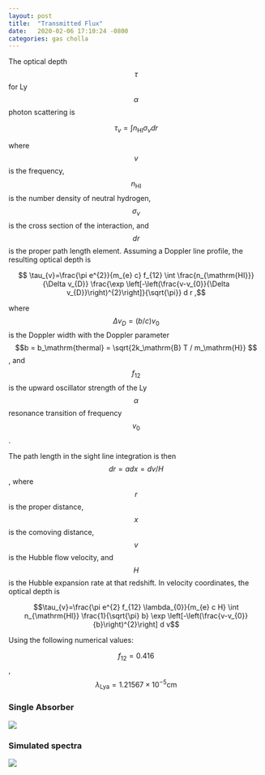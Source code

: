 ```yaml
---
layout: post
title:  "Transmitted Flux"
date:   2020-02-06 17:10:24 -0800
categories: gas cholla
---
```


The optical depth $$\tau$$ for Ly$$\alpha$$ photon scattering is

$$\tau_{v}=\int n_{\mathrm{HI}} \sigma_{v} d r$$

where $$v$$ is the frequency, $$n_{\mathrm{HI}}$$ is the number density of neutral hydrogen,
$$\sigma_{v}$$ is the cross section of the interaction, and $$dr$$ is the proper path
length element. Assuming a Doppler line profile, the resulting optical depth is

$$ \tau_{v}=\frac{\pi e^{2}}{m_{e} c} f_{12} \int \frac{n_{\mathrm{HI}}}{\Delta v_{D}} \frac{\exp \left[-\left(\frac{v-v_{0}}{\Delta v_{D}}\right)^{2}\right]}{\sqrt{\pi}} d r ,$$

where $$\Delta v_{D}= (b/c)v_{0} $$ is the Doppler width with the Doppler parameter
 $$b = b_\mathrm{thermal} = \sqrt{2k_\mathrm{B} T / m_\mathrm{H}} $$, and $$f_{12}$$ is the upward oscillator strength of the Ly$$\alpha$$ resonance transition of frequency $$v_0$$.
 
The path length in the sight line integration is then $$dr = a dx =  dv/H$$, where $$r$$ is the proper distance, $$x$$ is the comoving distance, $$v$$ is the
Hubble flow velocity, and $$H$$ is the Hubble expansion rate at that redshift. In
velocity coordinates, the optical depth is

$$\tau_{v}=\frac{\pi e^{2} f_{12} \lambda_{0}}{m_{e} c H} \int n_{\mathrm{HI}} \frac{1}{\sqrt{\pi} b} \exp \left[-\left(\frac{v-v_{0}}{b}\right)^{2}\right] d v$$

<!-- 
Although the gas data is fixed at the grid resolution, we can choose an arbitrary spectral resolution $$N_\mathrm{pix}$$ along the LOS. We also take the gas values as
constant across each cell. With $$i$$ as the cell index, and $$j$$ as the pixel index,
the discretized version of the optical depth is -->


Using the following numerical values:


$$ f_{12} = 0.416 $$,   $$ \lambda_{\mathrm{Lya}} = 1.21567  \times 10^{-5}   \mathrm{cm} $$ 



### Single Absorber


<img src="{{ site.url }}assets/images/single_absorber.png">


### Simulated spectra


<img src="{{ site.url }}assets/images/transmited_flux_hm12_147.png">

 
<!-- <img src="{{ site.url }}assets/images/transmited_flux_130.png"> -->
